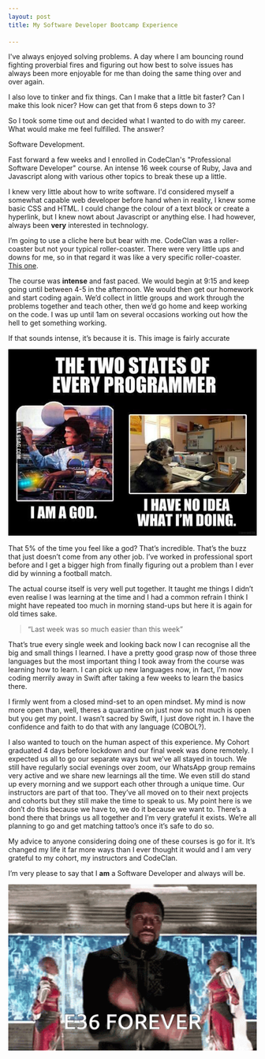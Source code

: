 ```yaml
---
layout: post
title: My Software Developer Bootcamp Experience

---
```

I've always enjoyed solving problems. A day where I am bouncing round fighting proverbial fires and figuring out how best to solve issues has always been more enjoyable for me than doing the same thing over and over again.

I also love to tinker and fix things. Can I make that a little bit faster? Can I make this look nicer? How can get that from 6 steps down to 3?

So I took some time out and decided what I wanted to do with my career. What would make me feel fulfilled. The answer?

Software Development.

Fast forward a few weeks and I enrolled in CodeClan's "Professional Software Developer" course. An intense 16 week course of Ruby, Java and Javascript along with various other topics to break these up a little.

I knew very little about how to write software. I'd considered myself a somewhat capable web developer before hand when in reality, I knew some basic CSS and HTML. I could change the colour of a text block or create a hyperlink, but I knew nowt about Javascript or anything else. I had however, always been **very** interested in technology.

I’m going to use a cliche here but bear with me. CodeClan was a roller-coaster but not your typical roller-coaster. There were very little ups and downs for me, so in that regard it was like a very specific roller-coaster. [This one](https://www.youtube.com/embed/VzvqtT4hga0).

The course was **intense** and fast paced. We would begin at 9:15 and keep going until between 4-5 in the afternoon. We would then get our homework and start coding again. We’d collect in little groups and work through the problems together and teach other, then we’d go home and keep working on the code. I was up until 1am on several occasions working out how the hell to get something working.

  
If that sounds intense, it’s because it is. This image is fairly accurate

![](/uploads/B0oaa0nIgAEKxuQ.jpg)

That 5% of the time you feel like a god? That’s incredible. That’s the buzz that just doesn’t come from any other job. I’ve worked in professional sport before and I get a bigger high from finally figuring out a problem than I ever did by winning a football match.

The actual course itself is very well put together. It taught me things I didn’t even realise I was learning at the time and I had a common refrain I think I might have repeated too much in morning stand-ups but here it is again for old times sake.

> “Last week was so much easier than this week”

That’s true every single week and looking back now I can recognise all the big and small things I learned. I have a pretty good grasp now of those three languages but the most important thing I took away from the course was learning how to learn. I can pick up new languages now, in fact, I’m now coding merrily away in Swift after taking a few weeks to learn the basics there.

I firmly went from a closed mind-set to an open mindset. My mind is now more open than, well, theres a quarantine on just now so not much is open but you get my point. I wasn’t sacred by Swift, I just dove right in. I have the confidence and faith to do that with any language (COBOL?).

I also wanted to touch on the human aspect of this experience. My Cohort graduated 4 days before lockdown and our final week was done remotely. I expected us all to go our separate ways but we’ve all stayed in touch. We still have regularly social evenings over zoom, our WhatsApp group remains very active and we share new learnings all the time. We even still do stand up every morning and we support each other through a unique time. Our instructors are part of that too. They’ve all moved on to their next projects and cohorts but they still make the time to speak to us. My point here is we don’t do this because we have to, we do it because we want to. There’s a bond there that brings us all together and I’m very grateful it exists. We’re all planning to go and get matching tattoo’s once it’s safe to do so.

My advice to anyone considering doing one of these courses is go for it. It’s changed my life it far more ways than I ever thought it would and I am very grateful to my cohort, my instructors and CodeClan.

I’m very please to say that I **am** a Software Developer and always will be.

![](/uploads/tenor.gif)